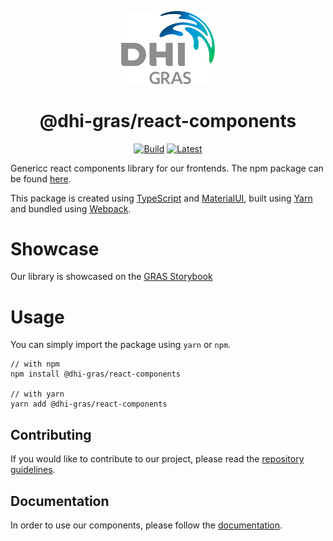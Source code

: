 <p align="center">
  <a href="https://www.dhi-gras.com/" rel="noopener" target="_blank"><img width="150" src="./src/assets/images/DHI_GRAS_Logo_Pos_RGB.png" alt="Dhi-GRAS logo"></a></p>
</p>

<h1 align="center">@dhi-gras/react-components</h1>
<div align="center">

[![Build](https://travis-ci.com/DHI-GRAS/react-components.svg?branch=master)](https://travis-ci.com/DHI-GRAS/react-components)
[![Latest](https://img.shields.io/npm/v/@dhi-gras/react-components/latest)](https://www.npmjs.com/package/@dhi-gras/react-components)

</div>

Genericc react components library for our frontends. The npm package can be found [here](https://www.npmjs.com/package/@dhi-gras/react-components).

This package is created using [TypeScript](https://www.typescriptlang.org/) and [MaterialUI](https://material-ui.com/), built using [Yarn](https://classic.yarnpkg.com/en/) and bundled using [Webpack](https://webpack.js.org/).

# Showcase

Our library is showcased on the [GRAS Storybook](https://storybookpro.z6.web.core.windows.net/)

# Usage

You can simply import the package using `yarn` or `npm`.

```
// with npm
npm install @dhi-gras/react-components

// with yarn
yarn add @dhi-gras/react-components
```

## Contributing

If you would like to contribute to our project, please read the [repository guidelines](https://github.com/DHI-GRAS/react-components/blob/master/docs/CONTRIBUTING.md).

## Documentation

In order to use our components, please follow the [documentation](https://storybookpro.z6.web.core.windows.net/).
